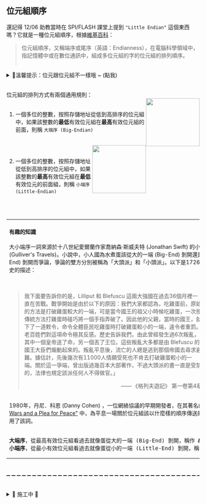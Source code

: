 ## 位元組順序

還記得 12/06 助教當時在 SPI/FLASH 課堂上提到 `"Little Endian"` 這個東西嗎？它就是一種位元組順序，根據[維基百科](https://zh.wikipedia.org/wiki/%E5%AD%97%E8%8A%82%E5%BA%8F)：
> 位元組順序，又稱端序或尾序（英語：Endianness），在電腦科學領域中，指記憶體中或在數位通訊中，組成多位元組的字的位元組的排列順序。
<br><br>
<details>
<summary>&#128204;溫馨提示：位元跟位元組不一樣哦 ~ (點我)</summary>
<br>
<table><tr><td>
以 <code>A = 0x00c0ffee</code> 這個值為例
<br>
換算成二進位是 <code>0000-0000</code> <code>1100-0000</code> <code>1111-1111</code> <code>1110-1110</code><br>
&nbsp;&nbsp;&nbsp;&nbsp;&nbsp;&nbsp;&nbsp;&nbsp;&nbsp;&nbsp;&nbsp;&nbsp;&nbsp;&nbsp;&nbsp;&nbsp;&nbsp;&nbsp;&nbsp;&nbsp;&nbsp;&nbsp;&nbsp;&nbsp;&nbsp;&nbsp;&nbsp;&nbsp;&nbsp;<code>0&nbsp;&nbsp;&nbsp;&nbsp;0</code>&nbsp;&nbsp;&nbsp;&nbsp;&nbsp;&nbsp;<code>c&nbsp;&nbsp;&nbsp;&nbsp;0</code>&nbsp;&nbsp;&nbsp;&nbsp;&nbsp;&nbsp;<code>f&nbsp;&nbsp;&nbsp;&nbsp;f</code>&nbsp;&nbsp;&nbsp;&nbsp;&nbsp;&nbsp;<code>e&nbsp;&nbsp;&nbsp;&nbsp;e</code>
<br><br>

&nbsp;&nbsp;&nbsp;&nbsp;&nbsp;&nbsp;&nbsp;<b>位元</b>：一個&nbsp;&nbsp;&nbsp; `bit`&nbsp;&nbsp;&nbsp;，也就是換算成二進位時有多少個數字，A 有 `32` 個位元。<br>
<b>半位元組</b>：一個 `nibble`&thinsp;，也就是四個位元，A 有 <code>0</code> <code>0</code> <code>c</code> <code>0</code> <code>f</code> <code>f</code> <code>e</code> <code>e</code>，一共 <code>8</code> 個半位元組。<br>
&nbsp;&nbsp;&nbsp;&nbsp;<b>位元組</b>：一個 &nbsp;&nbsp;`byte`&nbsp;&nbsp;，也就是八個位元，A 有 <code>00</code> <code>c0</code> <code>ff</code> <code>ee</code>，一共 <code>4</code> 個位元組。<br>
</td>
</tr>
</table>
</details>
<br>

位元組的排列方式有兩個通用規則：
<br>
<img align="right" width="140" height="125" src="https://upload.wikimedia.org/wikipedia/commons/5/54/Big-Endian.svg">
<br>
1. 一個多位的整數，按照存儲地址從低到高排序的位元組中，如果該整數的**最低**有效位元組在**最高**有效位元組的前面，則稱 `大端序 (Big-Endian)`
<br><br>

<img align="right" width="140" height="125" src="https://upload.wikimedia.org/wikipedia/commons/e/ed/Little-Endian.svg">

<br>


2. 一個多位的整數，按照存儲地址從低到高排序的位元組中，如果該整數的**最高**有效位元組在**最低**有效位元的前面組，則稱 `小端序 (Little-Endian)`
<br><br><br><br>

<table>
<tr>
<td>
<h4>有趣的知識</h4>
大小端序一詞來源於十八世紀愛爾蘭作家喬納森·斯威夫特 (Jonathan Swift) 的小說《格列佛遊記》(Gulliver's Travels)。小說中，小人國為水煮蛋該從大的一端 (Big-End) 剝開還是小的一端 (Little-End) 剝開而爭論，爭論的雙方分別被稱為「大頭派」和「小頭派」。以下是1726年關於大小端之爭歷史的描述：<br><br>

<img align="right" width="125" height="275" src="../images/Endian.jpg">
<br>

> 我下面要告訴你的是，Lilliput 和 Blefuscu 這兩大強國在過去36個月裡一直在苦戰。戰爭開始是由於以下的原因：我們大家都認為，吃雞蛋前，原始的方法是打破雞蛋較大的一端，可是當今國王的祖父小時候吃雞蛋，一次按傳統方法打雞蛋時碰巧將一個手指弄破了。因此他的父親，當時的國王，就下了一道敕令，命令全體臣民吃雞蛋時打破雞蛋較小的一端，違令者重罰。老百姓們對這項命令極其反感。歷史告訴我們，由此曾經發生過6次叛亂，其中一個皇帝送了命，另一個丟了王位。這些叛亂大多都是由 Blefuscu 的國王大臣們煽動起來的。叛亂平息後，流亡的人總是逃到那個帝國去尋求避難。據估計，先後幾次有11000人情願受死也不肯去打破雞蛋較小的一端。關於這一爭端，曾出版過幾百本大部著作，不過大頭派的書一直是受禁的，法律也規定該派任何人不得做官。」
> <p align="right">—— 《格列夫遊記》 第一卷第4章</p>

<br>
1980年，丹尼．科恩 (Danny Cohen) ，一位網絡協議的早期開發者，在其著名的論文 <a href="https://www.ietf.org/rfc/ien/ien137.txt">"On Holy Wars and a Plea for Peace"</a> 中，為平息一場關於位元組該以什麼樣的順序傳送的爭論，而第一次引用了該詞。<br><br>
<pre>
<b>大端序</b>，從最高有效位元組看過去就像蛋從大的一端 (Big-End) 剝開，稱作 <b><i>Big-End</i></b>ian
<b>小端序</b>，從最小有效位元組看過去就像蛋從小的一端 (Little-End) 剝開，稱作 <b><i>Little-End</i></b>ian
</pre>

</td>
</tr>
</table>
<br>
<img src="../images/cutline.png">
<br><br><br>
<details>
<summary>&#128679; 施工中 &#128679;</summary>
<details>
<summary>&#128204;溫馨提示：16 進位跟 2 進位轉換不過來？ (點我)</summary>
<br>
<img width="254" height="101" src="../images/hex2bin.png">
</details>
<br>

<del>
一般認為 Big-Endian 是比較 **直觀** 的，舉例來說：<br>
今天有一組 8 位元地址 <span title="1110-0101 0010-0001 1110-0101 0010-0001">`0xe521e521`</span> 要放進這樣一筆資料 <span title="0000-0000 1100-0000 1111-1111 1110-1110">`0x00c0ffee`</span> ，你會怎麼放？<br>如果你是這樣想的話，這就是 Big-Endian：
<br><br>
<img src="../images/c0ffee.png"><br>

如果是 Little-Endian 的話會是像這樣：
<br><br>
<img src="../images/eeff0c.png"><br>
<br>
|注意喔 ~ Big-Endian 轉換成 Little-Endian 不是以 `半位元組` 倒著看哦，要以 `位元組` 倒著看！<br>所以 Big-Endian `0x00c0ffee` 轉成 Little-Endian 不是 `e` `e` `f` `f` `0` `c` `0` `0`，而是 `ee` `ff` `c0` `00`！<br>同理 Big-Endian `0xe521e521` 轉成 Little-Endian 不是 `1` `2` `5` `e` `1` `2` `5` `e`，而是 `21` `5e` `21` `5e`！|
|---|
</del>
<br>

我知道你這時候就會問啦，那既然資料一樣只是從不同地方看過去而已，何必搞得這麼複雜對吧？<br>
其實兩者各有優缺點，在不同架構、通訊協定上都有在用，整理如下：<br><br>

<table>
<tr>
<td></td>
<td><h3 align="center">Big-Endian</h3></td>
<td><h3 align="center">Little-Endian</h3></td>
</tr>
<tr>
<td><h3 align="center">優點</h3></td>
<td>

- 視覺上容易讀取：排列順序是較為直觀的
</td>
<td>
<del>

- 資料上容易讀取：舉例 `A=0x13`，用小端序表示時：
   - &nbsp;&nbsp;8 位元地址 `13`
   - 16 位元地址 `1300`
   - 32 位元地址 `1300 0000`
   - 64 位元地址 `1300 0000 0000 0000`

不管今天是用多少位元，在讀取時都會是 `0x13` 也就是十進位的 `19`<br>
相較之下如果同樣的值用大端序表示時：
</del>
</td>
</tr>
<tr>
<td><h3 align="center">缺點</h3></td>
<td>
</td>
<td>
</td>
</tr>
<tr>
<td><h3 align="center">例子</h3></td>
<td>
</td>
<td>
</td>
</tr>
</table>

</details>
